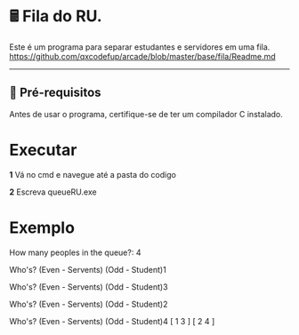 # 🖩 Fila do RU.

Este é um programa para separar estudantes e servidores em uma fila.
https://github.com/qxcodefup/arcade/blob/master/base/fila/Readme.md

---

## 🔧 **Pré-requisitos**

Antes de usar o programa, certifique-se de ter um compilador C instalado.

# **Executar**

**1** Vá no cmd e navegue até a pasta do codigo

**2** Escreva queueRU.exe

# **Exemplo**

How many peoples in the queue?: 4

Who's? (Even - Servents) (Odd - Student)1

Who's? (Even - Servents) (Odd - Student)3

Who's? (Even - Servents) (Odd - Student)2

Who's? (Even - Servents) (Odd - Student)4
[ 1 3 ]
[ 2 4 ]
